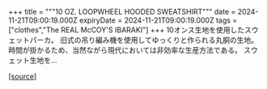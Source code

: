 +++
title = """10 OZ. LOOPWHEEL HOODED SWEATSHIRT"""
date = 2024-11-21T09:00:19.000Z
expiryDate = 2024-11-21T09:00:19.000Z
tags = ["clothes","The REAL McCOY'S IBARAKI"]
+++
10オンス生地を使用したスウェットパーカ。 旧式の吊り編み機を使用してゆっくりと作られる丸胴の生地。 時間が掛かるため、当然ながら現代においては非効率な生産方法である。 スウェット生地を...

[[source]](https://the-realmccoys.ocnk.net/product/1473)
